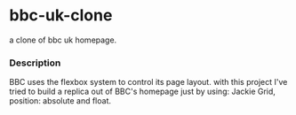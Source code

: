 # bbc-uk-clone
a clone of bbc uk homepage.

### Description
BBC uses the flexbox system to control its page layout. with this project I've tried to build
a replica out of BBC's homepage just by using: Jackie Grid, position: absolute and float.
